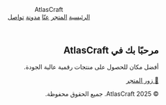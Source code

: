 <!DOCTYPE html>
<html lang="ar" dir="rtl">
<head>
  <meta charset="UTF-8">
  <meta name="viewport" content="width=device-width, initial-scale=1.0">
  <title>AtlasCraft - الرئيسية</title>
  <script src="https://cdn.tailwindcss.com"></script>
</head>
<body class="bg-[#111827] text-white font-sans">
  <!-- الهيدر -->
  <header class="flex justify-between items-center px-8 py-4 bg-[#111827]">
    <div class="text-2xl font-bold text-[#F59E0B]">AtlasCraft</div>
    <nav class="space-x-6 hidden md:flex">
      <a href="index.html" class="hover:text-[#F59E0B]">الرئيسية</a>
      <a href="shop.html" class="hover:text-[#F59E0B]">المتجر</a>
      <a href="#" class="hover:text-[#F59E0B]">عنّا</a>
      <a href="#" class="hover:text-[#F59E0B]">مدونة</a>
      <a href="#" class="hover:text-[#F59E0B]">تواصل</a>
    </nav>
  </header>

  <!-- قسم الترحيب -->
  <section class="px-8 py-32 text-center max-w-2xl mx-auto">
    <h1 class="text-5xl font-extrabold text-[#F59E0B] mb-6">مرحبًا بك في AtlasCraft</h1>
    <p class="text-lg text-gray-300 mb-10">أفضل مكان للحصول على منتجات رقمية عالية الجودة.</p>
    <a href="shop.html" class="bg-[#F59E0B] text-black px-8 py-4 rounded-2xl font-semibold shadow hover:bg-[#d97706] transition inline-block">🛒 زور المتجر</a>
  </section>

  <!-- الفوتر -->
  <footer class="bg-[#111827] text-gray-400 px-8 py-10 text-center space-y-4">
    <p>© 2025 AtlasCraft. جميع الحقوق محفوظة.</p>
  </footer>
</body>
</html>
